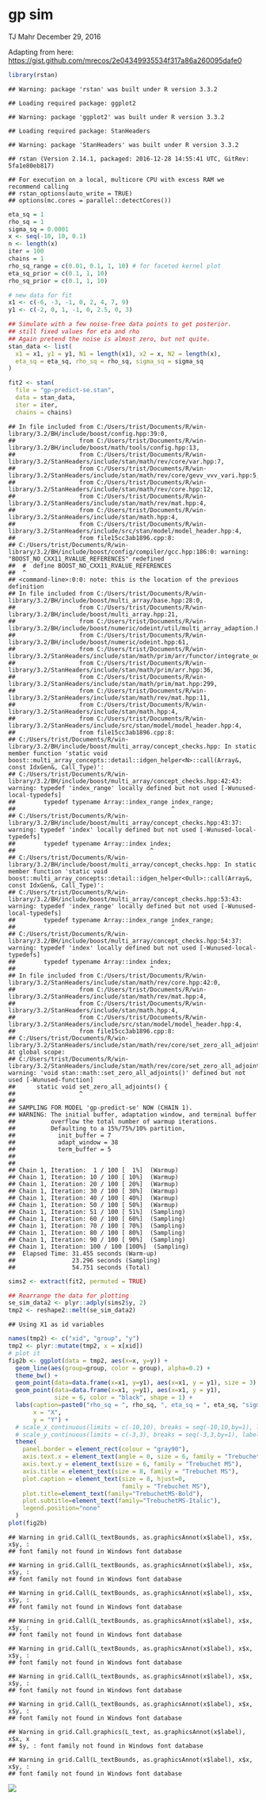 gp sim
================
TJ Mahr
December 29, 2016

Adapting from here: <https://gist.github.com/mrecos/2e04349935534f317a86a260095dafe0>

``` r
library(rstan)
```

    ## Warning: package 'rstan' was built under R version 3.3.2

    ## Loading required package: ggplot2

    ## Warning: package 'ggplot2' was built under R version 3.3.2

    ## Loading required package: StanHeaders

    ## Warning: package 'StanHeaders' was built under R version 3.3.2

    ## rstan (Version 2.14.1, packaged: 2016-12-28 14:55:41 UTC, GitRev: 5fa1e80eb817)

    ## For execution on a local, multicore CPU with excess RAM we recommend calling
    ## rstan_options(auto_write = TRUE)
    ## options(mc.cores = parallel::detectCores())

``` r
eta_sq = 1
rho_sq = 1
sigma_sq = 0.0001
x <- seq(-10, 10, 0.1)
n <- length(x)
iter = 100
chains = 1
rho_sq_range = c(0.01, 0.1, 1, 10) # for faceted kernel plot
eta_sq_prior = c(0.1, 1, 10)
rho_sq_prior = c(0.1, 1, 10)

# new data for fit
x1 <- c(-6, -3, -1, 0, 2, 4, 7, 9)
y1 <- c(-2, 0, 1, -1, 0, 2.5, 0, 3)
```

``` r
## Simulate with a few noise-free data points to get posterior.
## still fixed values for eta and rho
## Again pretend the noise is almost zero, but not quite.
stan_data <- list(
  x1 = x1, y1 = y1, N1 = length(x1), x2 = x, N2 = length(x), 
  eta_sq = eta_sq, rho_sq = rho_sq, sigma_sq = sigma_sq
)

fit2 <- stan(
  file = "gp-predict-se.stan", 
  data = stan_data, 
  iter = iter, 
  chains = chains)
```

    ## In file included from C:/Users/trist/Documents/R/win-library/3.2/BH/include/boost/config.hpp:39:0,
    ##                  from C:/Users/trist/Documents/R/win-library/3.2/BH/include/boost/math/tools/config.hpp:13,
    ##                  from C:/Users/trist/Documents/R/win-library/3.2/StanHeaders/include/stan/math/rev/core/var.hpp:7,
    ##                  from C:/Users/trist/Documents/R/win-library/3.2/StanHeaders/include/stan/math/rev/core/gevv_vvv_vari.hpp:5,
    ##                  from C:/Users/trist/Documents/R/win-library/3.2/StanHeaders/include/stan/math/rev/core.hpp:12,
    ##                  from C:/Users/trist/Documents/R/win-library/3.2/StanHeaders/include/stan/math/rev/mat.hpp:4,
    ##                  from C:/Users/trist/Documents/R/win-library/3.2/StanHeaders/include/stan/math.hpp:4,
    ##                  from C:/Users/trist/Documents/R/win-library/3.2/StanHeaders/include/src/stan/model/model_header.hpp:4,
    ##                  from file15cc3ab1896.cpp:8:
    ## C:/Users/trist/Documents/R/win-library/3.2/BH/include/boost/config/compiler/gcc.hpp:186:0: warning: "BOOST_NO_CXX11_RVALUE_REFERENCES" redefined
    ##  #  define BOOST_NO_CXX11_RVALUE_REFERENCES
    ##  ^
    ## <command-line>:0:0: note: this is the location of the previous definition
    ## In file included from C:/Users/trist/Documents/R/win-library/3.2/BH/include/boost/multi_array/base.hpp:28:0,
    ##                  from C:/Users/trist/Documents/R/win-library/3.2/BH/include/boost/multi_array.hpp:21,
    ##                  from C:/Users/trist/Documents/R/win-library/3.2/BH/include/boost/numeric/odeint/util/multi_array_adaption.hpp:29,
    ##                  from C:/Users/trist/Documents/R/win-library/3.2/BH/include/boost/numeric/odeint.hpp:61,
    ##                  from C:/Users/trist/Documents/R/win-library/3.2/StanHeaders/include/stan/math/prim/arr/functor/integrate_ode_rk45.hpp:13,
    ##                  from C:/Users/trist/Documents/R/win-library/3.2/StanHeaders/include/stan/math/prim/arr.hpp:36,
    ##                  from C:/Users/trist/Documents/R/win-library/3.2/StanHeaders/include/stan/math/prim/mat.hpp:299,
    ##                  from C:/Users/trist/Documents/R/win-library/3.2/StanHeaders/include/stan/math/rev/mat.hpp:11,
    ##                  from C:/Users/trist/Documents/R/win-library/3.2/StanHeaders/include/stan/math.hpp:4,
    ##                  from C:/Users/trist/Documents/R/win-library/3.2/StanHeaders/include/src/stan/model/model_header.hpp:4,
    ##                  from file15cc3ab1896.cpp:8:
    ## C:/Users/trist/Documents/R/win-library/3.2/BH/include/boost/multi_array/concept_checks.hpp: In static member function 'static void boost::multi_array_concepts::detail::idgen_helper<N>::call(Array&, const IdxGen&, Call_Type)':
    ## C:/Users/trist/Documents/R/win-library/3.2/BH/include/boost/multi_array/concept_checks.hpp:42:43: warning: typedef 'index_range' locally defined but not used [-Wunused-local-typedefs]
    ##        typedef typename Array::index_range index_range;
    ##                                            ^
    ## C:/Users/trist/Documents/R/win-library/3.2/BH/include/boost/multi_array/concept_checks.hpp:43:37: warning: typedef 'index' locally defined but not used [-Wunused-local-typedefs]
    ##        typedef typename Array::index index;
    ##                                      ^
    ## C:/Users/trist/Documents/R/win-library/3.2/BH/include/boost/multi_array/concept_checks.hpp: In static member function 'static void boost::multi_array_concepts::detail::idgen_helper<0ull>::call(Array&, const IdxGen&, Call_Type)':
    ## C:/Users/trist/Documents/R/win-library/3.2/BH/include/boost/multi_array/concept_checks.hpp:53:43: warning: typedef 'index_range' locally defined but not used [-Wunused-local-typedefs]
    ##        typedef typename Array::index_range index_range;
    ##                                            ^
    ## C:/Users/trist/Documents/R/win-library/3.2/BH/include/boost/multi_array/concept_checks.hpp:54:37: warning: typedef 'index' locally defined but not used [-Wunused-local-typedefs]
    ##        typedef typename Array::index index;
    ##                                      ^
    ## In file included from C:/Users/trist/Documents/R/win-library/3.2/StanHeaders/include/stan/math/rev/core.hpp:42:0,
    ##                  from C:/Users/trist/Documents/R/win-library/3.2/StanHeaders/include/stan/math/rev/mat.hpp:4,
    ##                  from C:/Users/trist/Documents/R/win-library/3.2/StanHeaders/include/stan/math.hpp:4,
    ##                  from C:/Users/trist/Documents/R/win-library/3.2/StanHeaders/include/src/stan/model/model_header.hpp:4,
    ##                  from file15cc3ab1896.cpp:8:
    ## C:/Users/trist/Documents/R/win-library/3.2/StanHeaders/include/stan/math/rev/core/set_zero_all_adjoints.hpp: At global scope:
    ## C:/Users/trist/Documents/R/win-library/3.2/StanHeaders/include/stan/math/rev/core/set_zero_all_adjoints.hpp:14:17: warning: 'void stan::math::set_zero_all_adjoints()' defined but not used [-Wunused-function]
    ##      static void set_zero_all_adjoints() {
    ##                  ^
    ## 
    ## SAMPLING FOR MODEL 'gp-predict-se' NOW (CHAIN 1).
    ## WARNING: The initial buffer, adaptation window, and terminal buffer
    ##          overflow the total number of warmup iterations.
    ##          Defaulting to a 15%/75%/10% partition,
    ##            init_buffer = 7
    ##            adapt_window = 38
    ##            term_buffer = 5
    ## 
    ## 
    ## Chain 1, Iteration:  1 / 100 [  1%]  (Warmup)
    ## Chain 1, Iteration: 10 / 100 [ 10%]  (Warmup)
    ## Chain 1, Iteration: 20 / 100 [ 20%]  (Warmup)
    ## Chain 1, Iteration: 30 / 100 [ 30%]  (Warmup)
    ## Chain 1, Iteration: 40 / 100 [ 40%]  (Warmup)
    ## Chain 1, Iteration: 50 / 100 [ 50%]  (Warmup)
    ## Chain 1, Iteration: 51 / 100 [ 51%]  (Sampling)
    ## Chain 1, Iteration: 60 / 100 [ 60%]  (Sampling)
    ## Chain 1, Iteration: 70 / 100 [ 70%]  (Sampling)
    ## Chain 1, Iteration: 80 / 100 [ 80%]  (Sampling)
    ## Chain 1, Iteration: 90 / 100 [ 90%]  (Sampling)
    ## Chain 1, Iteration: 100 / 100 [100%]  (Sampling)
    ##  Elapsed Time: 31.455 seconds (Warm-up)
    ##                23.296 seconds (Sampling)
    ##                54.751 seconds (Total)

``` r
sims2 <- extract(fit2, permuted = TRUE)

## Rearrange the data for plotting
se_sim_data2 <- plyr::adply(sims2$y, 2)
tmp2 <- reshape2::melt(se_sim_data2)
```

    ## Using X1 as id variables

``` r
names(tmp2) <- c("xid", "group", "y")
tmp2 <- plyr::mutate(tmp2, x = x[xid])
# plot it
fig2b <- ggplot(data = tmp2, aes(x=x, y=y)) +
  geom_line(aes(group=group, color = group), alpha=0.2) +
  theme_bw() +
  geom_point(data=data.frame(x=x1, y=y1), aes(x=x1, y = y1), size = 3) +
  geom_point(data=data.frame(x=x1, y=y1), aes(x=x1, y = y1),
             size = 6, color = "black", shape = 1) +
  labs(caption=paste0("rho_sq = ", rho_sq, ", eta_sq = ", eta_sq, "sigma_sq = ", sigma_sq),
       x = "X", 
       y = "Y") +
  # scale_x_continuous(limits = c(-10,10), breaks = seq(-10,10,by=1), labels = seq(-10,10,by=1)) +
  # scale_y_continuous(limits = c(-3,3), breaks = seq(-3,3,by=1), labels = seq(-3,3,by=1)) +
  theme(
    panel.border = element_rect(colour = "gray90"),
    axis.text.x = element_text(angle = 0, size = 6, family = "Trebuchet MS"),
    axis.text.y = element_text(size = 6, family = "Trebuchet MS"),
    axis.title = element_text(size = 8, family = "Trebuchet MS"),
    plot.caption = element_text(size = 8, hjust=0, 
                                family = "Trebuchet MS"),
    plot.title=element_text(family="TrebuchetMS-Bold"),
    plot.subtitle=element_text(family="TrebuchetMS-Italic"),
    legend.position="none"
  )
plot(fig2b)
```

    ## Warning in grid.Call(L_textBounds, as.graphicsAnnot(x$label), x$x, x$y, :
    ## font family not found in Windows font database

    ## Warning in grid.Call(L_textBounds, as.graphicsAnnot(x$label), x$x, x$y, :
    ## font family not found in Windows font database

    ## Warning in grid.Call(L_textBounds, as.graphicsAnnot(x$label), x$x, x$y, :
    ## font family not found in Windows font database

    ## Warning in grid.Call(L_textBounds, as.graphicsAnnot(x$label), x$x, x$y, :
    ## font family not found in Windows font database

    ## Warning in grid.Call(L_textBounds, as.graphicsAnnot(x$label), x$x, x$y, :
    ## font family not found in Windows font database

    ## Warning in grid.Call(L_textBounds, as.graphicsAnnot(x$label), x$x, x$y, :
    ## font family not found in Windows font database

    ## Warning in grid.Call(L_textBounds, as.graphicsAnnot(x$label), x$x, x$y, :
    ## font family not found in Windows font database

    ## Warning in grid.Call.graphics(L_text, as.graphicsAnnot(x$label), x$x, x
    ## $y, : font family not found in Windows font database

    ## Warning in grid.Call(L_textBounds, as.graphicsAnnot(x$label), x$x, x$y, :
    ## font family not found in Windows font database

![](gp_sim_files/figure-markdown_github/unnamed-chunk-2-1.png)
